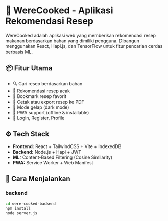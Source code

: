 # 🍳 WereCooked - Aplikasi Rekomendasi Resep

WereCooked adalah aplikasi web yang memberikan rekomendasi resep makanan berdasarkan bahan yang dimiliki pengguna. Dibangun menggunakan React, Hapi.js, dan TensorFlow untuk fitur pencarian cerdas berbasis ML.

## 📦 Fitur Utama
- 🔍 Cari resep berdasarkan bahan
- 🎲 Rekomendasi resep acak
- 💾 Bookmark resep favorit
- 📄 Cetak atau export resep ke PDF
- 🌙 Mode gelap (dark mode)
- 📱 PWA support (offline & installable)
- 👤 Login, Register, Profile

## ⚙️ Tech Stack
- **Frontend:** React + TailwindCSS + Vite + IndexedDB
- **Backend:** Node.js + Hapi + JWT
- **ML:** Content-Based Filtering (Cosine Similarity)
- **PWA:** Service Worker + Web Manifest

## 🔧 Cara Menjalankan
### backend
```bash
cd were-cooked-backend
npm install
node server.js
```
